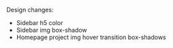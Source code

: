 Design changes:
  - Sidebar h5 color
  - Sidebar img box-shadow
  - Homepage project img hover transition box-shadows